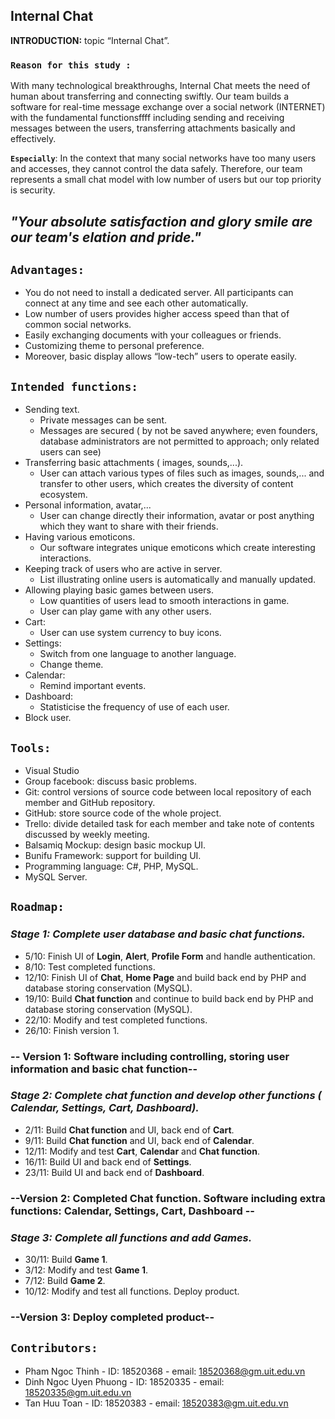 ## Internal Chat<br>

**INTRODUCTION:**  topic “Internal Chat”.<br>

### `Reason for this study :`
With many technological breakthroughs, Internal Chat meets the need of human about transferring and connecting swiftly. Our team builds a software for real-time message exchange over a social network (INTERNET) with the fundamental functionsffff including sending and receiving messages between the users, transferring attachments basically and effectively.<br>

**`Especially`**:  In the context that many social networks have too many users and accesses, they cannot control the data safely. Therefore, our team represents a small chat model with low number of users but our top priority is security.

## *"Your absolute satisfaction and glory smile are our team's elation and pride."*

## `Advantages:`
 * You do not need to install a dedicated server. All participants can connect at any time and see each other automatically.
 * Low number of users provides higher access speed than that of common social networks.
 * Easily exchanging documents with your colleagues or friends.
 * Customizing theme to personal preference.
 * Moreover, basic display allows “low-tech” users to operate easily.
 
 ## `Intended functions:`
  * Sending text.
     + Private messages can be sent.
     + Messages are secured ( by not be saved anywhere; even founders, database administrators are not permitted to approach; only related users can see)
  * Transferring basic attachments ( images, sounds,...).
     + User can attach various types of files such as images, sounds,... and transfer to other users, which creates the diversity of content ecosystem.
  * Personal information, avatar,...
     + User can change directly their information, avatar or post anything which they want to share with their friends.
  * Having various emoticons.
     + Our software integrates unique emoticons which create interesting interactions.
  * Keeping track of users who are active in server.
     + List illustrating online users is automatically and manually updated. 
  * Allowing playing basic games between users.
     + Low quantities of users lead to smooth interactions in game.
     + User can play game with any other users.
  * Cart:
     + User can use system currency to buy icons.
  * Settings:
     + Switch from one language to another language.
     + Change theme.
  * Calendar:
     + Remind important events.
  * Dashboard:
     + Statisticise the frequency of use of each user.
  * Block user.
  ## `Tools:`
   * Visual Studio
   * Group facebook: discuss basic problems.
   * Git: control versions of source code between local repository of each member and GitHub repository.
   * GitHub: store source code of the whole project.
   * Trello: divide detailed task for each member and take note of contents discussed by weekly meeting.
   * Balsamiq Mockup: design basic mockup UI.
   * Bunifu Framework: support for building UI.
   * Programming language: C#, PHP, MySQL.
   * MySQL Server.
   
 ## `Roadmap:`
  ### *Stage 1: Complete user database and basic chat functions.*
   * 5/10: Finish UI of **Login**, **Alert**, **Profile Form** and handle authentication.
   * 8/10: Test completed functions.
   * 12/10: Finish UI of **Chat**, **Home Page** and build back end by PHP and database storing conservation (MySQL).
   * 19/10: Build **Chat function** and continue to build back end by PHP and database storing conservation (MySQL).
   * 22/10: Modify and test completed functions.
   * 26/10: Finish version 1.
   ### -- Version 1: Software including controlling, storing user information and basic chat function--
  ### *Stage 2: Complete chat function and develop other functions ( Calendar, Settings, Cart, Dashboard).*
   * 2/11: Build **Chat function** and UI, back end of **Cart**.
   * 9/11: Build **Chat function** and UI, back end of **Calendar**.
   * 12/11: Modify and test **Cart**, **Calendar** and **Chat function**.
   * 16/11: Build UI and back end of **Settings**.
   * 23/11: Build UI and back end of **Dashboard**.
   ### --Version 2:  Completed Chat function. Software including extra functions: Calendar, Settings, Cart, Dashboard --
  ### *Stage 3: Complete all functions and add Games.*
   * 30/11: Build **Game 1**.
   * 3/12: Modify and test **Game 1**.
   * 7/12:  Build **Game 2**.
   * 10/12: Modify and test all functions. Deploy product.
   ### --Version 3: Deploy completed product--
  ## `Contributors:`
   * Pham Ngoc Thinh - ID: 18520368 - email: 18520368@gm.uit.edu.vn
   * Dinh Ngoc Uyen Phuong - ID: 18520335 - email: 18520335@gm.uit.edu.vn
   * Tan Huu Toan - ID: 18520383 - email: 18520383@gm.uit.edu.vn
